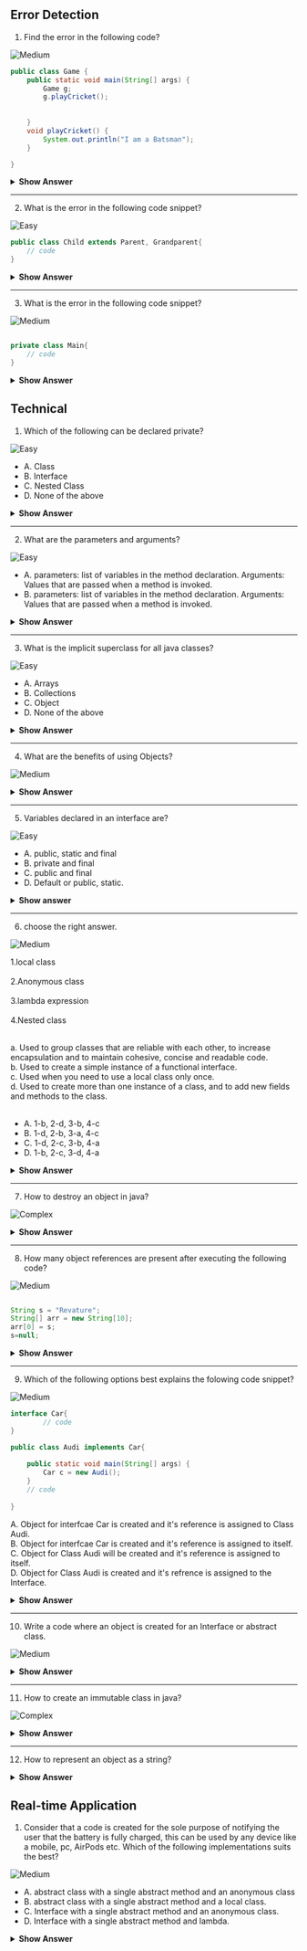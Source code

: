 ## Error Detection

1. Find the error in the following code?

![Medium](https://github.com/revaturelabs/interviewquestions/blob/dev/ComplexityTags/Medium%20(2).svg)

``` java
public class Game {
	public static void main(String[] args) {
		Game g;
		g.playCricket();
		
		
	}
	void playCricket() {
		System.out.println("I am a Batsman");
	}

}

```

<details><summary><b>Show Answer</b></summary>
	
<blockquote>

 The above code creates a compile-time error, The object "g" is declared but not initialized, and It is not possible to use an object of a class without Initializing it.
	
</blockquote>

</details>

---

2. What is the error in the following code snippet?

![Easy](https://github.com/revaturelabs/interviewquestions/blob/dev/ComplexityTags/simple%20(2).svg)

``` java
public class Child extends Parent, Grandparent{
	// code
}
```
<details><summary><b>Show Answer</b></summary>
<blockquote>

 Compilation error is caused because a class can extend only one parent class.
</blockquote>

</details>

---

3.  What is the error in the following code snippet?

![Medium](https://github.com/revaturelabs/interviewquestions/blob/dev/ComplexityTags/Medium%20(2).svg)

``` java

private class Main{
	// code	
}

```

<details><summary><b>Show Answer</b></summary>

<blockquote>

Compilation error is caused because a class can be public, abstract and final but not private unless it's a nested class.

</blockquote>
	
</details>



## Technical

1. Which of the following can be declared private?

![Easy](https://github.com/revaturelabs/interviewquestions/blob/dev/ComplexityTags/simple%20(2).svg)

- A. Class
- B. Interface
- C. Nested Class
- D. None of the above

<details><summary><b>Show Answer</b></summary>

 > C
	
<details><summary><b>Explanation</b></summary>
	
<blockquote>
Classes and interfces can not be declared private, nested classes can be declared private.
</blockquote>

</details>
</details>

---

2. What are the parameters and arguments?

![Easy](https://github.com/revaturelabs/interviewquestions/blob/dev/ComplexityTags/simple%20(2).svg)

- A. parameters: list of variables in the method declaration.
     Arguments:  Values that are passed when a method is invoked.
- B. parameters: list of variables in the method declaration.
     Arguments:  Values that are passed when a method is invoked.
     
<details><summary><b>Show Answer</b></summary> 
	
 > A 
</details>

---

3. What is the implicit superclass for all java classes?

![Easy](https://github.com/revaturelabs/interviewquestions/blob/dev/ComplexityTags/simple%20(2).svg)

- A. Arrays
- B. Collections
- C. Object
- D. None of the above

<details><summary><b>Show Answer</b></summary>

> C
	
<details><summary><b>Explanation</b></summary> 
	
<blockquote>
The default constructor of any class calls the no-arg constructor of the superclass, So, java provides an implicit super class "Object" which has a default constructor.
	</blockquote>

</details>
</details>

---

4. What are the benefits of using Objects?

![Medium](https://github.com/revaturelabs/interviewquestions/blob/dev/ComplexityTags/Medium%20(2).svg)

<details><summary><b>Show Answer</b></summary>
	
<blockquote>
	
- Modularity: the source code for every object can be maintained independently and once an object is created it can be easily propagated inside the system.
- Information hiding: since an object is used to implement methods, the internal working of the class can be hidden using an object.
- Code - reusability:  once an object is created, it can be reused anywhere in the program.
- Pluggability and debugging: if an existing object fails to satisfy the requirements of the developer or causes any abnormality in the code, it can be 
	  deleted.
</blockquote>
	
</details>

---

5. Variables declared in an interface are?

![Easy](https://github.com/revaturelabs/interviewquestions/blob/dev/ComplexityTags/simple%20(2).svg)

- A. public, static and final
- B. private and final
- C. public and final
- D. Default or public, static.


<details> <summary><b>Show answer</b></summary>

 > A
	
<details><summary><b>Explanation</b></summary>

<blockquote>
	
- final: variables in an interface are accessed by many classes and its not ideal, if any of the classes appends the value of the variable. to avoid this
	 variables are declared final.
- public: interfaces are accessed by any class present in any package, so to support this all variables are declared public.
- static: interface itself can't be initialized, so objects of a class are used to access variables, but if a class is imcomplete, an object cant be created.
	   All variables are static so that they can be accessed without an object.
</blockquote>

</details>
</details>

---

6. choose the right answer.

![Medium](https://github.com/revaturelabs/interviewquestions/blob/dev/ComplexityTags/Medium%20(2).svg)

1.local class   <br>                               
2.Anonymous class  <br>                           
3.lambda expression <br>                          
4.Nested class <br>

<br>
a.  Used to group classes that are reliable with each other, to increase encapsulation and to maintain cohesive, concise and readable code.<br>
b. Used to create a simple instance of a functional interface.<br>
c. Used when you need to use a local class only once.<br>
d. Used to create more than one instance of a class, and to add new fields and methods to the class.<br>
<br>


- A. 1-b, 2-d, 3-b, 4-c
- B. 1-d, 2-b, 3-a, 4-c
- C. 1-d, 2-c, 3-b, 4-a
- D. 1-b, 2-c, 3-d, 4-a

<details>
	<summary><b>Show Answer</b></summary>
	
> C

</details>

---

7. How to destroy an object in java?

![Complex](https://github.com/revaturelabs/interviewquestions/blob/dev/ComplexityTags/Complex%20(2).svg)

<details><summary><b>Show Answer</b></summary>

>  An object can not be directly destroid in java. by setting all the references to object as null, the object is eligible for garbage collection.

</details>

---

8. How many object references are present after executing the following code?

![Medium](https://github.com/revaturelabs/interviewquestions/blob/dev/ComplexityTags/Medium%20(2).svg)

``` java

String s = "Revature";
String[] arr = new String[10];
arr[0] = s;
s=null;

```

<details><summary><b>Show Answer</b></summary>
<blockquote>
	
one reference will be left after executing the code snippet(arr[0]--> s).
</blockquote>

</details>

---

9. Which of the following options best explains the folowing code snippet?

![Medium](https://github.com/revaturelabs/interviewquestions/blob/dev/ComplexityTags/Medium%20(2).svg)

``` java
interface Car{
        // code	
}

public class Audi implements Car{
	
	public static void main(String[] args) {
		Car c = new Audi();	
	}
	// code
  
}

```

A. Object for interfcae Car is created and it's reference is assigned to Class Audi.<br>
B. Object for interfcae Car is created and it's reference is assigned to itself.<br>
C. Object for Class Audi will be created and it's reference is assigned to itself.<br>
D. Object for Class Audi is created and it's refrence is assigned to the Interface.

<details><summary><b>Show Answer</b></summary>

> D

<details><summary><b>Explanation</b></summary>
	
<blockquote>

It is not possible to create an object for interface, an Object can be created only for classes and the reference can be assigned to an interface.

</blockquote>
</details>


</details>

---


10.  Write a code where an object is created for an Interface or abstract class.

![Medium](https://github.com/revaturelabs/interviewquestions/blob/dev/ComplexityTags/Medium%20(2).svg)

<details><summary><b>Show Answer</b></summary>
	
<blockquote>
	
- Interfaces and Abstract classes cant be initialized because they have abstract methods, so its not possibel to create an object for an Interface,but while creating an anonymous class an object can be created for interface and abstract method.
	
``` java
	
interface Shape{
	void area();
	void circuference();
}

abstract class Dimension{
	abstract void visibility();
}

public class Circle {
	
	
	public static void main(String[] args) {
		Shape  c = new Shape() {

			@Override
			public void area() {
				System.out.println("3.14*r*r is the area of circle");
				
			}

			@Override
			public void circuference() {
				System.out.println("3.14*r*r is the circufrence of circle");
				
			}
			
			
		};
		
		Dimension d = new Dimension() {
			
			@Override
			void visibility() {
				System.out.println("A circle is 2D object or planar object");
				
			}
		};
		
		
		
	}
	
}

	
	
```
In the above code, obejcts c and d are created for interface Shape and abstract class Dimension.
</blockquote>
	
</details>

---

11. How to create an immutable class in java?

![Complex](https://github.com/revaturelabs/interviewquestions/blob/dev/ComplexityTags/Complex%20(2).svg)

<details><summary><b> Show Answer </b></summary>
<blockquote>
	
A class is considered as imputable if once an object is created, then its contents cant be modified.
	
An immutable class can be created by
1. Declaring all the feilds as private to avoid access. 
2. Declaring the class as final to avoid overriding of methods.
3. Declare class as final to avoid ineritance.
4. intializing data using a parameterized constructor.
5. retriving data using a getter method to avoid getting direct access to the object reference.

</blockquote>
</details>

---

12. How to represent an object as a string?

<details>
	<summary><b>Show Answer</b></summary>
	
> an object can be represneted as string using `toString()` method.

</details>


## Real-time Application

1. Consider that a code is created for the sole purpose of notifying the user that the battery is fully charged, this can be used by any device like a mobile, pc, AirPods etc. Which of the following implementations suits the best?

![Medium](https://github.com/revaturelabs/interviewquestions/blob/dev/ComplexityTags/Medium%20(2).svg)

- A. abstract class with a single abstract method and an anonymous class
- B. abstract class with a single abstract method and a local class.
- C. Interface with a single abstract method and an anonymous class.
- D. Interface with a single abstract method and lambda.

<details>
<summary><b>Show Answer</b></summary>
	
> D
<details><summary><b>Explanation</b></summary>
	
<blockquote>
A code with a single purpose translates to a class/ interface with a single method, functional interface is the best way to implement this scenario and lambda implementation in each device, makes the code concise, easily readable and maintainable.

</blockquote>
</details>
</details>














